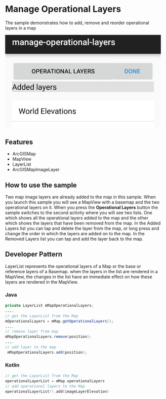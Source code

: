 # Manage Operational Layers
The sample demonstrates how to add, remove and reorder operational layers in a map

![Manage Operational Layers](manage-operational-layers.png)

## Features
* ArcGISMap
* MapView
* LayerList
* ArcGISMapImageLayer

## How to use the sample
Two map image layers are already added to the map in this sample. When you launch this sample you will see a MapView with a basemap and the two operational layers on it. When you press the **Operational Layers** button the sample switches to the second activity where you will see two lists. One which shows all the operational layers added to the map and the other which shows the layers that have been removed from the map. In the Added Layers list you can tap and delete the layer from the map, or long press and change the order in which the layers are added on to the map. In the Removed Layers list you can tap and add the layer back to the map.

## Developer Pattern
LayerList represents the operational layers of a Map or the base or reference layers of a Basemap. when the layers in the list are rendered in a MapView, the changes in the list have an immediate effect on how these layers are rendered in the MapView.

### Java
```java
private LayerList mMapOperationalLayers;
....
// get the LayerList from the Map
mOperationalLayers = mMap.getOperationalLayers();
....
// remove layer from map
mMapOperationalLayers.remove(position);
....
// add layer to the map
 mMapOperationalLayers.add(position);
```

### Kotlin
```kotlin
// get the LayerList from the Map
operationalLayerList = mMap.operationalLayers
// add operational layers to the Map
operationalLayerList!!.add(imageLayerElevation)
```